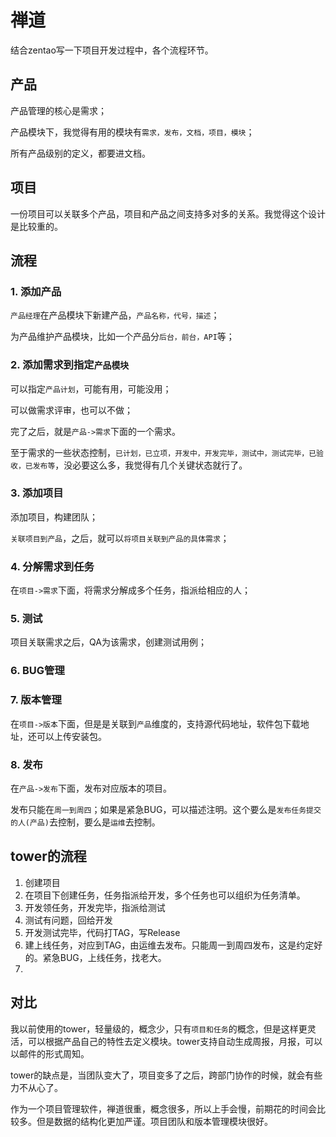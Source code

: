 # 禅道

结合zentao写一下项目开发过程中，各个流程环节。


## 产品

产品管理的核心是需求；

产品模块下，我觉得有用的模块有`需求，发布，文档，项目，模块`；

所有产品级别的定义，都要进文档。

## 项目

一份项目可以关联多个产品，项目和产品之间支持多对多的关系。我觉得这个设计是比较重的。



## 流程

### 1. 添加产品

`产品经理`在产品模块下新建产品，`产品名称，代号，描述`；

为产品维护产品模块，比如一个产品分`后台，前台，API`等；


### 2. 添加需求到指定`产品模块`

可以指定`产品计划`，可能有用，可能没用；

可以做需求评审，也可以不做；

完了之后，就是`产品->需求`下面的一个需求。

至于需求的一些状态控制，`已计划，已立项，开发中，开发完毕，测试中，测试完毕，已验收，已发布等`，没必要这么多，我觉得有几个关键状态就行了。


### 3. 添加项目

添加项目，构建团队；

`关联项目到产品`，之后，就可以`将项目关联到产品的具体需求`；

### 4. 分解需求到任务

在`项目->需求`下面，将需求分解成多个任务，指派给相应的人；


### 5. 测试

项目关联需求之后，QA为该需求，创建测试用例；

### 6. BUG管理


### 7. 版本管理

在`项目->版本`下面，但是是关联到`产品`维度的，支持源代码地址，软件包下载地址，还可以上传安装包。

### 8. 发布

在`产品->发布`下面，发布对应版本的项目。

发布只能在`周一到周四`；如果是紧急BUG，可以描述注明。这个要么是`发布任务提交的人(产品)`去控制，要么是`运维`去控制。

## tower的流程

1. 创建项目
2. 在项目下创建任务，任务指派给开发，多个任务也可以组织为任务清单。
3. 开发领任务，开发完毕，指派给测试
4. 测试有问题，回给开发
5. 开发测试完毕，代码打TAG，写Release
6. 建上线任务，对应到TAG，由运维去发布。只能周一到周四发布，这是约定好的。紧急BUG，上线任务，找老大。
7. 

## 对比

我以前使用的tower，轻量级的，概念少，只有`项目和任务`的概念，但是这样更灵活，可以根据产品自己的特性去定义模块。tower支持自动生成周报，月报，可以以邮件的形式周知。

tower的缺点是，当团队变大了，项目变多了之后，跨部门协作的时候，就会有些力不从心了。

作为一个项目管理软件，禅道很重，概念很多，所以上手会慢，前期花的时间会比较多。但是数据的结构化更加严谨。项目团队和版本管理模块很好。



 




